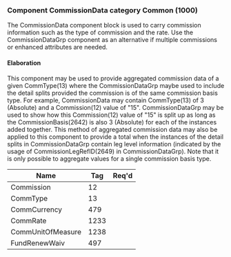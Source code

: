 ### Component CommissionData category Common (1000)

The CommissionData component block is used to carry commission information such as the type of commission and the rate. Use the CommissionDataGrp component as an alternative if multiple commissions or enhanced attributes are needed.

#### Elaboration

This component may be used to provide aggregated commission data of a given CommType(13) where the CommissionDataGrp maybe used to include the detail splits provided the commission is of the same commission basis type. For example, CommissionData may contain CommType(13) of 3 (Absolute) and a Commission(12) value of "15". CommissionDataGrp may be used to show how this Commission(12) value of "15" is split up as long as the CommissionBasis(2642) is also 3 (Absolute) for each of the instances added together. This method of aggregated commission data may also be applied to this component to provide a total when the instances of the detail splits in CommissionDataGrp contain leg level information (indicated by the usage of CommissionLegRefID(2649) in CommissionDataGrp). Note that it is only possible to aggregate values for a single commission basis type.

| Name              | Tag  | Req'd |
|-------------------|------|----------|
| Commission        | 12   |       |
| CommType          | 13   |       |
| CommCurrency      | 479  |       |
| CommRate          | 1233 |       |
| CommUnitOfMeasure | 1238 |       |
| FundRenewWaiv     | 497  |       |


